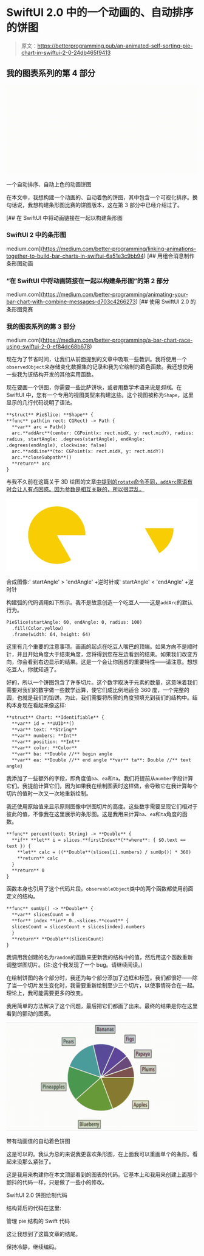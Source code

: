 # SwiftUI 2.0 中的一个动画的、自动排序的饼图

> 原文：<https://betterprogramming.pub/an-animated-self-sorting-pie-chart-in-swiftui-2-0-24db465f9413>

## 我的图表系列的第 4 部分

![](img/6bc3b43a36efec43bc2657714dee3465.png)

一个自动排序、自动上色的动画饼图

在本文中，我想构建一个动画的、自动着色的饼图，其中包含一个可视化排序。换句话说，我想构建条形图比赛的饼图版本，这在第 3 部分中已经介绍过了。

[](https://medium.com/better-programming/linking-animations-together-to-build-bar-charts-in-swiftui-6a51e3c9bb94) [## 在 SwiftUI 中将动画链接在一起以构建条形图

### SwiftUI 2 中的条形图

medium.com](https://medium.com/better-programming/linking-animations-together-to-build-bar-charts-in-swiftui-6a51e3c9bb94) [](https://medium.com/better-programming/animating-your-bar-chart-with-combine-messages-d703c4266273) [## 用组合消息制作条形图动画

### “在 SwiftUI 中将动画链接在一起以构建条形图”的第 2 部分

medium.com](https://medium.com/better-programming/animating-your-bar-chart-with-combine-messages-d703c4266273) [](https://medium.com/better-programming/a-bar-chart-race-using-swiftui-2-0-ef84dc68b678) [## 使用 SwiftUI 2.0 的条形图竞赛

### 我的图表系列的第 3 部分

medium.com](https://medium.com/better-programming/a-bar-chart-race-using-swiftui-2-0-ef84dc68b678) 

现在为了节省时间，让我们从前面提到的文章中吸取一些教训。我将使用一个`observedObject`来存储变化数据集的记录和我为它绘制的着色函数。我还想使用一些我为该结构开发的其他实用函数。

现在要画一个饼图，你需要一些比萨饼块，或者用数学术语来说是*弧线*。在 SwiftUI 中，您有一个专用的视图类型来构建这些。这个视图被称为`Shape`，这里显示的几行代码说明了语法。

```
**struct** PieSlice: **Shape** {
**func** path(in rect: CGRect) -> Path {
  **var** arc = Path()
  arc.**addArc**(center: CGPoint(x: rect.midX, y: rect.midY), radius: radius, startAngle: .degrees(startAngle), endAngle: .degrees(endAngle), clockwise: false)
  arc.**addLine**(to: CGPoint(x: rect.midX, y: rect.midY))
  arc.**closeSubpath**()
  **return** arc
}
```

与我不久前在这篇关于 3D 绘图的文章[中提到的`rotate`命令不同，`addArc`原语有时会让人有点困惑。因为参数是相互关联的，所以很混乱。](https://medium.com/better-programming/how-to-draw-in-3d-with-swiftui-7989cfcd35fc)

![](img/23b2e0b68d133a67791f0dacbd7e324e.png)

合成图像:' startAngle' > 'endAngle' +逆时针或' startAngle' < 'endAngle' +逆时针

构建弧的代码调用如下所示。我不是故意创造一个吃豆人——这是`addArc`的默认行为。

```
PieSlice(startAngle: 60, endAngle: 0, radius: 100)
  .fill(Color.yellow)
  .frame(width: 64, height: 64)
```

这里有几个重要的注意事项。画画的起点在吃豆人嘴巴的顶端。如果方向不是顺时针，并且开始角度大于结束角度，您将得到您在左边看到的结果。如果我们改变方向，你会看到右边显示的结果。这是一个会让你困惑的重要特性——请注意。想想吃豆人，你就知道了。

好的，所以一个饼图包含了许多切片。这个数字取决于元素的数量，这意味着我们需要对我们的数字做一些数学运算，使它们成比例地适合 360 度，一个完整的圆，也就是我们的馅饼。为此，我们需要将所需的角度预填充到我们的结构中。结构本身现在看起来像这样:

```
**struct** Chart: **Identifiable** {
  **var** id = **UUID**()
  **var** text: **String**
  **var** numbers: **Int**
  **var** position: **Int**
  **var** color: **Color**
  **var** ba: **Double //** begin angle
  **var** ea: **Double //** end angle **var** ta**: Double //** text angle}
```

我添加了一些额外的字段，即角度值`ba`、`ea`和`ta`。我们将提前从`number`字段计算它们。我提前计算它们，因为如果我在绘制图表时这样做，会导致它在我计算每个切片的值时一次又一次地重新绘制。

我还使用原始值来显示原则图像中饼图切片的高度。这些数字需要呈现它们相对于彼此的值，不像我在这里展示的条形图。这是我用来计算`ba`、`ea`和`ta`角度的函数。

```
**func** percent(text: String) -> **Double** {
  **if** **let** i = slices.**firstIndex**(**where**: { $0.text == text }) {
    **let** calc = ((**Double**(slices[i].numbers) / sumUp()) * 360)
    **return** calc
  }
  **return** 0
}
```

函数本身也引用了这个代码片段。`observableObject`类中的两个函数都使用前面定义的结构。

```
**func** sumUp() -> **Double** {
  **var** slicesCount = 0
  **for** index **in** 0..<slices.**count** {
  slicesCount = slicesCount + slices[index].numbers
  }
  **return** **Double**(slicesCount)
}
```

我调用我创建的名为`random`的函数来更新我的结构中的值，然后用这个函数重新调整饼图切片。(注:这个我发现了一个 bug。请继续阅读。)

在绘制饼图的各个部分时，我还为每个部分添加了边框和标签。我们都很好——除了当一个切片发生变化时，我需要重新绘制至少三个切片，以使事情符合在一起。理论上，我可能需要更多的改变。

我用简单的方法解决了这个问题，最后把它们都画了出来。最终的结果是你在这里看到的颤动的图表。

![](img/c568ed4e9f280c1f105f7242037ed367.png)

带有动画值的自动着色饼图

这是可以的。我认为总的来说我更喜欢条形图，在上面我可以重画单个的条形。看起来没那么紧张了。

这是我用来构建你在本文顶部看到的图表的代码。它基本上和我用来创建上面那个颤抖的代码一样，只是做了一些小的修改。

SwiftUI 2.0 饼图绘制代码

结构背后的代码在这里:

管理 pie 结构的 Swift 代码

这让我想到了这篇文章的结尾。

保持冷静，继续编码。